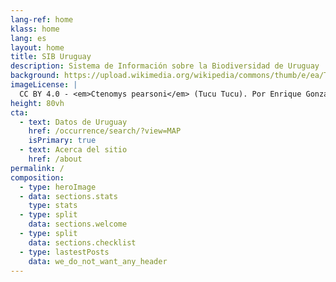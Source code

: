 ```yaml
---
lang-ref: home
klass: home
lang: es
layout: home
title: SIB Uruguay
description: Sistema de Información sobre la Biodiversidad de Uruguay
background: https://upload.wikimedia.org/wikipedia/commons/thumb/e/ea/Tucu_tucu_%28Ctenomys_pearsoni%29%2C_Uruguay%2C_2022.jpg/1280px-Tucu_tucu_%28Ctenomys_pearsoni%29%2C_Uruguay%2C_2022.jpg
imageLicense: |
  CC BY 4.0 - <em>Ctenomys pearsoni</em> (Tucu Tucu). Por Enrique González, Museo Nacional de Historia Natural de Uruguay. 2022. Via Wikimedia Commons
height: 80vh
cta:
  - text: Datos de Uruguay
    href: /occurrence/search/?view=MAP
    isPrimary: true
  - text: Acerca del sitio
    href: /about
permalink: /
composition:
  - type: heroImage
  - data: sections.stats
    type: stats
  - type: split
    data: sections.welcome
  - type: split
    data: sections.checklist
  - type: lastestPosts
    data: we_do_not_want_any_header
---
```

